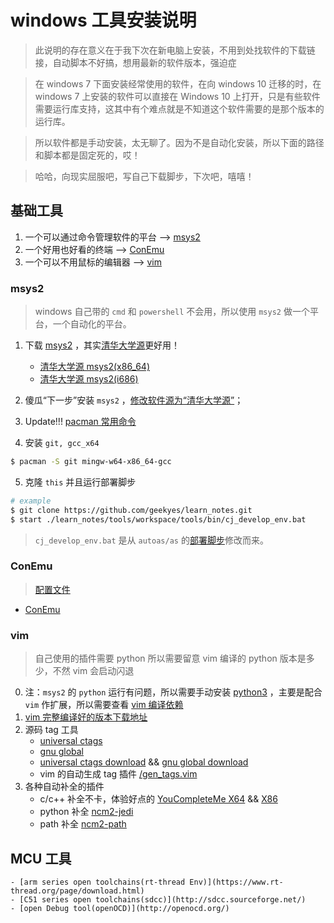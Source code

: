 
# windows 工具安装说明
> 此说明的存在意义在于我下次在新电脑上安装，不用到处找软件的下载链接，自动脚本不好搞，想用最新的软件版本，强迫症

> 在 windows 7 下面安装经常使用的软件，在向 windows 10 迁移的时，在 windows 7 上安装的软件可以直接在 Windows 10 上打开，只是有些软件需要运行库支持，这其中有个难点就是不知道这个软件需要的是那个版本的运行库。

> 所以软件都是手动安装，太无聊了。因为不是自动化安装，所以下面的路径和脚本都是固定死的，哎！

> 哈哈，向现实屈服吧，写自己下载脚步，下次吧，嘻嘻！

## 基础工具
1. 一个可以通过命令管理软件的平台 --> [msys2](https://www.msys2.org/)
2. 一个好用也好看的终端 --> [ConEmu](https://conemu.github.io/)
3. 一个可以不用鼠标的编辑器 --> [vim](https://github.com/vim/vim-win32-installer)

### msys2
> windows 自己带的 `cmd` 和 `powershell` 不会用，所以使用 `msys2` 做一个平台，一个自动化的平台。

1. 下载 [msys2](https://www.msys2.org/) ，其实[清华大学源](https://mirrors.tuna.tsinghua.edu.cn)更好用！
    - [清华大学源 msys2(x86\_64)](https://mirrors.tuna.tsinghua.edu.cn/msys2/distrib/msys2-x86_64-latest.exe)
    - [清华大学源 msys2(i686)](https://mirrors.tuna.tsinghua.edu.cn/msys2/distrib/msys2-i686-latest.exe)

2. 傻瓜“下一步”安装 `msys2` ，[修改软件源为“清华大学源”](https://mirrors.tuna.tsinghua.edu.cn/help/msys2/)；

3. Update!!! [pacman 常用命令](https://www.jianshu.com/p/ea651cdc5530)

4. 安装 `git, gcc_x64`
```bash
$ pacman -S git mingw-w64-x86_64-gcc
```

5. 克隆 `this` 并且运行部署脚步
```bash
# example
$ git clone https://github.com/geekyes/learn_notes.git
$ start ./learn_notes/tools/workspace/tools/bin/cj_develop_env.bat
```
> `cj_develop_env.bat` 是从 `autoas/as` 的[部署脚步](https://github.com/autoas/as/blob/master/Console.bat)修改而来。

### ConEmu
> [配置文件](https://github.com/geekyes/learn_notes/blob/master/tools/workspace/tools/conemu/ConEmu.xml)

- [ConEmu](https://conemu.github.io/)

### vim
> 自己使用的插件需要 python 所以需要留意 vim 编译的 python 版本是多少，不然 vim 会启动闪退

0. 注：`msys2` 的 `python` 运行有问题，所以需要手动安装 [python3](https://www.python.org/downloads/) ，主要是配合 `vim` 作扩展，所以需要查看 [vim 编译依赖](https://github.com/vim/vim-win32-installer/blob/master/README.md) 
1. [vim 完整编译好的版本下载地址](https://github.com/vim/vim-win32-installer/releases)
2. 源码 tag 工具
    - [universal ctags](https://github.com/universal-ctags/ctags)
    - [gnu global](https://www.gnu.org/software/global/)
    - [universal ctags download](https://github.com/universal-ctags/ctags-win32/releases) && [gnu global download](http://adoxa.altervista.org/global/)
    - vim 的自动生成 tag 插件 [/gen\_tags.vim](https://github.com/jsfaint/gen_tags.vim)
3. 各种自动补全的插件
    - c/c++ 补全不卡，体验好点的 [YouCompleteMe X64](https://github.com/snakeleon/YouCompleteMe-x64) && [X86](https://github.com/snakeleon/YouCompleteMe-x86)
    - python 补全 [ncm2-jedi](https://github.com/ncm2/ncm2-jedi)
    - path 补全 [ncm2-path](https://github.com/ncm2/ncm2-path)


## MCU 工具
    - [arm series open toolchains(rt-thread Env)](https://www.rt-thread.org/page/download.html)
    - [C51 series open toolchains(sdcc)](http://sdcc.sourceforge.net/)
    - [open Debug tool(openOCD)](http://openocd.org/)

